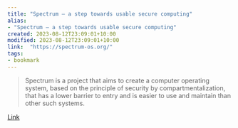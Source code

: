 ```yaml
---
title: "Spectrum — a step towards usable secure computing"
alias:
- "Spectrum — a step towards usable secure computing"
created: 2023-08-12T23:09:01+10:00
modified: 2023-08-12T23:09:01+10:00
link:  "https://spectrum-os.org/"
tags:
- bookmark
---
```


> Spectrum is a project that aims to create a computer operating system, based on the principle of security by compartmentalization, that has a lower barrier to entry and is easier to use and maintain than other such systems.

[Link](https://spectrum-os.org/)

